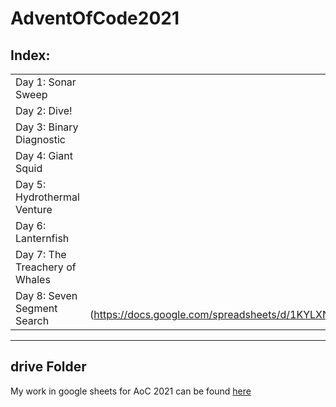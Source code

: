 # AdventOfCode2021


## Index: 

|                    |                                                           |
|--------------------|:---------------------------------------------------------:|
| Day 1: Sonar Sweep | [Parts 1 and 2](https://docs.google.com/spreadsheets/d/1WS4d729mfirKqT6_VuIhBOcz5uv6-gtcuc-UJa7-fA4/edit#gid=1287316514&range=G2) |
| Day 2: Dive! | [Parts 1 and 2](https://docs.google.com/spreadsheets/d/1TBujOPpxEeq2LMlDNym8hT1uwL6Z_23pYnRkxpCgQls/edit#gid=994939662&range=N1:O1)|
| Day 3: Binary Diagnostic | [Parts 1 and 2](https://docs.google.com/spreadsheets/d/11zpgfaVUJyRqwcRQqUzAzQpB6TEYPmUIkNv_7f0xbKI/edit#gid=1286669420&range=C3:C14)|
| Day 4: Giant Squid | [Parts 1 and 2](https://docs.google.com/spreadsheets/d/1PhwHADH_5_aSP6svEKpvA0dYC8ka9nD7gn8DEVwtudQ/edit#gid=1851278886&range=AP7:AS7)|
| Day 5: Hydrothermal Venture | [Part 1](https://docs.google.com/spreadsheets/d/1Y2GKSC9sOqm7ORkq-gNmtVkPNgyEI0l1vJZYwOeumr8/edit#gid=999014571&range=R2) and [Part 2](https://docs.google.com/spreadsheets/d/1Y2GKSC9sOqm7ORkq-gNmtVkPNgyEI0l1vJZYwOeumr8/edit#gid=2140049265&range=R1)|
| Day 6: Lanternfish | [Parts 1 and 2](https://docs.google.com/spreadsheets/d/1ObQ4Lol7Lmt1sXBQBO2cFGehCdHfbGEAzRfXVOqMrXc/edit#gid=390930693&range=D1:D2)|
| Day 7: The Treachery of Whales | [Parts 1 and 2](https://docs.google.com/spreadsheets/d/10RQuuaX0qFas-UM1_ZDA6Zu3LJseDczUoYHjoMHg5JA/edit#gid=0&range=B3:B4)|
| Day 8: Seven Segment Search | [Part 1 and 2] (https://docs.google.com/spreadsheets/d/1KYLXN9KCz4KFZPmeZVggNPHWjXJRdSLK3QIobKw6GZk/edit#gid=0&range=C1:C2) |

<hr>

## drive Folder

My work in google sheets for AoC 2021 can be found [here](https://drive.google.com/drive/u/0/folders/121MuMcSLE0AcOClvt2EhuShNZjQdeq3I)
